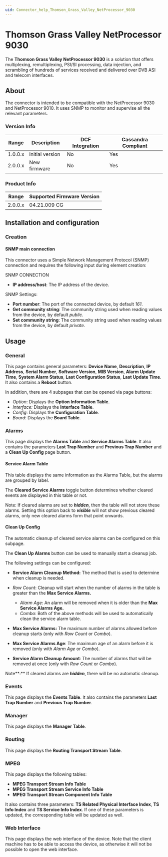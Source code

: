 ```yaml
---
uid: Connector_help_Thomson_Grass_Valley_NetProcessor_9030
---
```


# Thomson Grass Valley NetProcessor 9030

The **Thomson Grass Valley NetProcessor 9030** is a solution that offers multiplexing, remultiplexing, PSI/SI processing, data injection, and scrambling of hundreds of services received and delivered over DVB ASI and telecom interfaces.

## About

The connector is intended to be compatible with the NetProcessor 9030 and NetProcessor 9010. It uses SNMP to monitor and supervise all the relevant parameters.

### Version Info

| **Range** | **Description** | **DCF Integration** | **Cassandra Compliant** |
|------------------|-----------------|---------------------|-------------------------|
| 1.0.0.x          | Initial version | No                  | Yes                     |
| 2.0.0.x          | New firmware    | No                  | Yes                     |

### Product Info

| Range | Supported Firmware Version |
|------------------|-----------------------------|
| 2.0.0.x          | 04.21.009 CG                |

## Installation and configuration

### Creation

#### SNMP main connection

This connector uses a Simple Network Management Protocol (SNMP) connection and requires the following input during element creation:

SNMP CONNECTION

- **IP address/host**: The IP address of the device.

SNMP Settings:

- **Port number**: The port of the connected device, by default *161*.
- **Get community string**: The community string used when reading values from the device, by default *public*.
- **Set community string**: The community string used when reading values from the device, by default *private*.

## Usage

### General

This page contains general parameters: **Device Name**, **Description**, **IP Address**, **Serial Number**, **Software Version**, **MIB Version**, **Alarm Update Time**, **System Alarm Status**, **Last Configuration Status**, **Last Update Time**. It also contains a **Reboot** button.

In addition, there are 4 subpages that can be opened via page buttons:

- *Option*: Displays the **Option Information Table**.
- *Interface:* Displays the **Interface Table**.
- *Config*: Displays the **Configuration Table**.
- *Board*: Displays the **Board Table**.

### Alarms

This page displays the **Alarms Table** and **Service Alarms Table**. It also contains the parameters **Last Trap Number** and **Previous Trap Number** and a **Clean Up Config** page button.

#### Service Alarm Table

This table displays the same information as the Alarms Table, but the alarms are grouped by label.

The **Cleared Service Alarms** toggle button determines whether cleared events are displayed in this table or not.

Note: If cleared alarms are set to ***hidden***, then the table will not store these alarms. Setting this option back to ***visible*** will not show previous cleared alarms, only new cleared alarms form that point onwards.

#### Clean Up Config

The automatic cleanup of cleared service alarms can be configured on this subpage.

The **Clean Up Alarms** button can be used to manually start a cleanup job.

The following settings can be configured:

- **Service Alarm Cleanup Method:** The method that is used to determine when cleanup is needed.

- *Row Count*: Cleanup will start when the number of alarms in the table is greater than the **Max Service Alarms.**
  - *Alarm Age*: An alarm will be removed when it is older than the **Max Service Alarms Age.**
  - *Combo*: Both of the above methods will be used to automatically clean the service alarm table.

- **Max Service Alarms:** The maximum number of alarms allowed before cleanup starts (only with *Row Count* or *Combo*).

- **Max Service Alarms Age**: The maximum age of an alarm before it is removed (only with *Alarm Age* or *Combo*).

- **Service Alarm Cleanup Amount**: The number of alarms that will be removed at once (only with *Row Count* or *Combo*).

Note**:** If cleared alarms are ***hidden***, there will be no automatic cleanup.

### Events

This page displays the **Events Table**. It also contains the parameters **Last Trap Number** and **Previous Trap Number**.

### Manager

This page displays the **Manager Table**.

### Routing

This page displays the **Routing Transport Stream Table**.

### MPEG

This page displays the following tables:

- **MPEG Transport Stream Info Table**
- **MPEG Transport Stream Service Info Table**
- **MPEG Transport Stream Component Info Table**

It also contains three parameters: **TS Related Physical Interface Index**, **TS Info Index** and **TS Service Info Index**. If one of these parameters is updated, the corresponding table will be updated as well.

### Web Interface

This page displays the web interface of the device. Note that the client machine has to be able to access the device, as otherwise it will not be possible to open the web interface.
